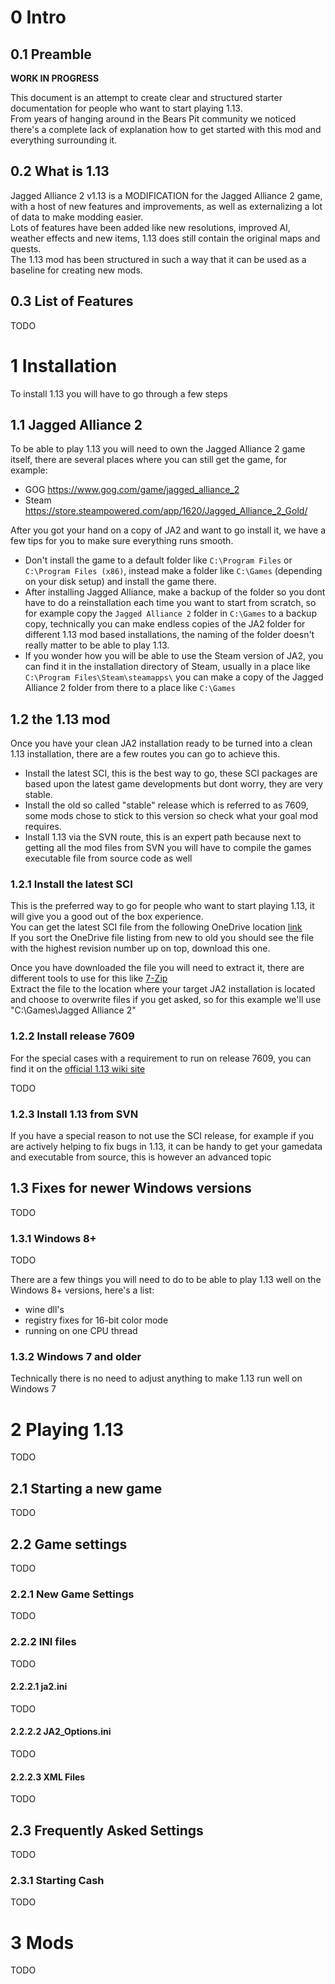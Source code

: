 # 0 Intro

## 0.1 Preamble

**WORK IN PROGRESS**

This document is an attempt to create clear and structured starter documentation for people who want to start playing 1.13.  
From years of hanging around in the Bears Pit community we noticed there's a complete lack of explanation how to get started with this mod and everything surrounding it.  

## 0.2 What is 1.13

Jagged Alliance 2 v1.13 is a MODIFICATION for the Jagged Alliance 2 game, with a host of new features and improvements, as well as externalizing a lot of data to make modding easier.  
Lots of features have been added like new resolutions, improved AI, weather effects and new items, 1.13 does still contain the original maps and quests.  
The 1.13 mod has been structured in such a way that it can be used as a baseline for creating new mods.  

## 0.3 List of Features
TODO


# 1 Installation

To install 1.13 you will have to go through a few steps

## 1.1 Jagged Alliance 2

To be able to play 1.13 you will need to own the Jagged Alliance 2 game itself, there are several places where you can still get the game, for example:  

- GOG https://www.gog.com/game/jagged_alliance_2
- Steam https://store.steampowered.com/app/1620/Jagged_Alliance_2_Gold/

After you got your hand on a copy of JA2 and want to go install it, we have a few tips for you to make sure everything runs smooth.

- Don't install the game to a default folder like `C:\Program Files` or `C:\Program Files (x86)`, instead make a folder like `C:\Games` (depending on your disk setup) and install the game there.
- After installing Jagged Alliance, make a backup of the folder so you dont have to do a reinstallation each time you want to start from scratch, so for example copy the `Jagged Alliance 2` folder in `C:\Games` to a backup copy, technically you can make endless copies of the JA2 folder for different 1.13 mod based installations, the naming of the folder doesn't really matter to be able to play 1.13.
- If you wonder how you will be able to use the Steam version of JA2, you can find it in the installation directory of Steam, usually in a place like `C:\Program Files\Steam\steamapps\` you can make a copy of the Jagged Alliance 2 folder from there to a place like `C:\Games`

## 1.2 the 1.13 mod

Once you have your clean JA2 installation ready to be turned into a clean 1.13 installation, there are a few routes you can go to achieve this.

- Install the latest SCI, this is the best way to go, these SCI packages are based upon the latest game developments but dont worry, they are very stable.
- Install the old so called "stable" release which is referred to as 7609, some mods chose to stick to this version so check what your goal mod requires.
- Install 1.13 via the SVN route, this is an expert path because next to getting all the mod files from SVN you will have to compile the games executable file from source code as well

### 1.2.1 Install the latest SCI

This is the preferred way to go for people who want to start playing 1.13, it will give you a good out of the box experience.  
You can get the latest SCI file from the following OneDrive location [link](https://onedrive.live.com/?id=13A6926EAC52083!583&cid=013A6926EAC52083)  
If you sort the OneDrive file listing from new to old you should see the file with the highest revision number up on top, download this one.  

Once you have downloaded the file you will need to extract it, there are different tools to use for this like [7-Zip](https://www.7-zip.org/ "7-Zip homepage")  
Extract the file to the location where your target JA2 installation is located and choose to overwrite files if you get asked, so for this example we'll use "C:\Games\Jagged Alliance 2\"  

### 1.2.2 Install release 7609

For the special cases with a requirement to run on release 7609, you can find it on the [official 1.13 wiki site](http://ja2v113.pbworks.com/w/page/4218334/Downloads)

TODO

### 1.2.3 Install 1.13 from SVN

If you have a special reason to not use the SCI release, for example if you are actively helping to fix bugs in 1.13, it can be handy to get your gamedata and executable from source, this is however an advanced topic


## 1.3 Fixes for newer Windows versions
TODO

### 1.3.1 Windows 8+
TODO

There are a few things you will need to do to be able to play 1.13 well on the Windows 8+ versions, here's a list:

- wine dll's
- registry fixes for 16-bit color mode
- running on one CPU thread

### 1.3.2 Windows 7 and older

Technically there is no need to adjust anything to make 1.13 run well on Windows 7


# 2 Playing 1.13
TODO

## 2.1 Starting a new game
TODO

## 2.2 Game settings
TODO

### 2.2.1 New Game Settings
TODO

### 2.2.2 INI files
TODO

#### 2.2.2.1 ja2.ini
TODO
#### 2.2.2.2 JA2_Options.ini
TODO
#### 2.2.2.3 XML Files
TODO

## 2.3 Frequently Asked Settings
TODO

### 2.3.1 Starting Cash
TODO

# 3 Mods
TODO

